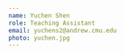 ```yaml
---
name: Yuchen Shen
role: Teaching Assistant
email: yuchens2@andrew.cmu.edu
photo: yuchen.jpg
---
```


